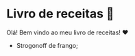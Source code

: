 # Livro de receitas :cake:





Olá! Bem vindo ao meu livro de receitas! :heart:

- Strogonoff de frango;